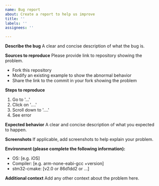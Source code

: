 ```yaml
---
name: Bug report
about: Create a report to help us improve
title: ''
labels: ''
assignees: ''

---
```


**Describe the bug**
A clear and concise description of what the bug is.

**Sources to reproduce**
Please provide link to repository showing the problem.
 - Fork this repository
 - Modify an existing example to show the abnormal behavior
 - Share the link to the commit in your fork showing the problem

**Steps to reproduce**
1. Go to '...'
2. Click on '....'
3. Scroll down to '....'
4. See error

**Expected behavior**
A clear and concise description of what you expected to happen.

**Screenshots**
If applicable, add screenshots to help explain your problem.

**Environment (please complete the following information):**
 - OS: [e.g. iOS]
 - Compiler: [e.g. arm-none-eabi-gcc +version]
 - stm32-cmake: [v2.0 or 86d1dd2 or ...]

**Additional context**
Add any other context about the problem here.
